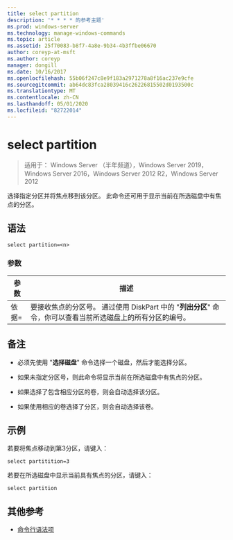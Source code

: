 ```yaml
---
title: select partition
description: '* * * * 的参考主题'
ms.prod: windows-server
ms.technology: manage-windows-commands
ms.topic: article
ms.assetid: 25f70083-b8f7-4a8e-9b34-4b3ffbe06670
author: coreyp-at-msft
ms.author: coreyp
manager: dongill
ms.date: 10/16/2017
ms.openlocfilehash: 55b06f247c8e9f183a2971278a8f16ac237e9cfe
ms.sourcegitcommit: ab64dc83fca28039416c26226815502d0193500c
ms.translationtype: MT
ms.contentlocale: zh-CN
ms.lasthandoff: 05/01/2020
ms.locfileid: "82722014"
---
```

# <a name="select-partition"></a>select partition

> 适用于： Windows Server （半年频道），Windows Server 2019，Windows Server 2016，Windows Server 2012 R2，Windows Server 2012

选择指定分区并将焦点移到该分区。 此命令还可用于显示当前在所选磁盘中有焦点的分区。  
  
  
  
## <a name="syntax"></a>语法  
  
```  
select partition=<n>  
```  
  
### <a name="parameters"></a>参数  
  
|   参数    |                                                                                    描述                                                                                    |
|----------------|-----------------------------------------------------------------------------------------------------------------------------------------------------------------------------------|
| 依据\=<n> | 要接收焦点的分区号。 通过使用 DiskPart 中的 "**列出分区**" 命令，你可以查看当前所选磁盘上的所有分区的编号。 |
  
## <a name="remarks"></a>备注  
  
-   必须先使用 "**选择磁盘**" 命令选择一个磁盘，然后才能选择分区。  
  
-   如果未指定分区号，则此命令将显示当前在所选磁盘中有焦点的分区。  
  
-   如果选择了包含相应分区的卷，则会自动选择该分区。  
  
-   如果使用相应的卷选择了分区，则会自动选择该卷。  
  
## <a name="examples"></a>示例  
若要将焦点移动到第3分区，请键入：  
  
```  
select partitition=3  
```  
  
若要在所选磁盘中显示当前具有焦点的分区，请键入：  
  
```  
select partition  
```  
  
## <a name="additional-references"></a>其他参考  
- [命令行语法项](command-line-syntax-key.md)  
  

  

